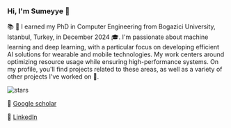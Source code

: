 ### Hi, I'm Sumeyye 👋

:books: 🏫 I earned my PhD in Computer Engineering from Bogazici University, Istanbul, Turkey, in December 2024 :mortar_board:. I'm passionate about machine learning and deep learning, with a particular focus on developing efficient AI solutions for wearable and mobile technologies. My work centers around optimizing resource usage while ensuring high-performance systems. On my profile, you'll find projects related to these areas, as well as a variety of other projects I've worked on 🌟.

<img src="https://img.shields.io/github/stars/sumeyye-agac?label=Stars" alt="stars">

:page_facing_up: [Google scholar](https://scholar.google.com/citations?user=GnrF2DsAAAAJ&hl=tr&oi=ao)

:eyes: [LinkedIn](https://www.linkedin.com/in/sumeyye-agac-800039/)




